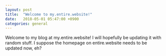 ```yaml
---
layout: post
title:  "Welcome to my.entire.website!"
date:   2018-05-01 05:47:00 +0900
categories: general
---
```

Welcome to my blog at my.entire.website! I will hopefully be updating it with random stuff. I suppose the homepage on entire.website needs to be updated now, eh?
